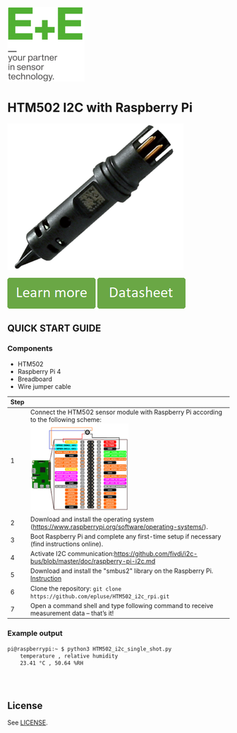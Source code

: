 [![E+E_Logo](./images/epluse-logo.png)](https://www.epluse.com/en/)

# HTM502 I2C with Raspberry Pi 


![HTM502](./images/HTM502.png) 


[![button1](./images/learn-more.png)](https://www.epluse.com/products/humidity-instruments/humidity-sensing-elements/htm502/)   [![button2](./images/data-sheet.png)](https://www.epluse.com/fileadmin/data/product/htm502/datasheet_HTM502.pdf) 



## QUICK START GUIDE  

### Components 
- HTM502
- Raspberry Pi 4
- Breadboard 
- Wire jumper cable <br>

| Step |                                                                                                                                                             |
|------|-------------------------------------------------------------------------------------------------------------------------------------------------------------|
| 1    | Connect the HTM502 sensor module with Raspberry Pi according to the following scheme:<br>[<img src="images/HTM502_rpi.png" width="50%"/>](images/HTM502_rpi.png)|
| 2    | Download and install the operating system (https://www.raspberrypi.org/software/operating-systems/).                                                            |
| 3    | Boot Raspberry Pi and complete any first-time setup if necessary (find instructions online).                                                                |
| 4    | Activate I2C communication:https://github.com/fivdi/i2c-bus/blob/master/doc/raspberry-pi-i2c.md                     |
| 5    | Download and install the "smbus2" library on the Raspberry Pi. [Instruction](https://pypi.org/project/smbus2/#:~:text=Installation%20instructions)            |
| 6    | Clone the repository: ```git clone https://github.com/epluse/HTM502_i2c_rpi.git```  |
| 7    | Open a command shell and type following command to receive measurement data – that’s it! |


### Example output

```shell
pi@raspberrypi:~ $ python3 HTM502_i2c_single_shot.py
	temperature , relative humidity
	23.41 °C , 50.64 %RH 
```
<br>
<br>

## License 
See [LICENSE](LICENSE).